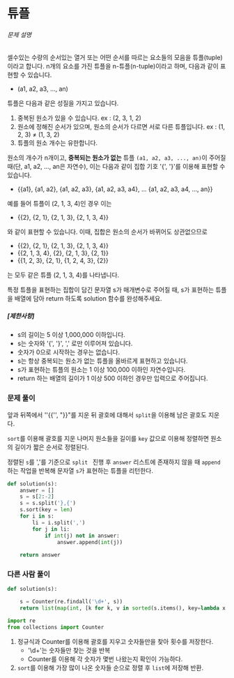 # 튜플

###### 문제 설명

셀수있는 수량의 순서있는 열거 또는 어떤 순서를 따르는 요소들의 모음을 튜플(tuple)이라고 합니다. n개의 요소를 가진 튜플을 n-튜플(n-tuple)이라고 하며, 다음과 같이 표현할 수 있습니다.

- (a1, a2, a3, ..., an)

튜플은 다음과 같은 성질을 가지고 있습니다.

1. 중복된 원소가 있을 수 있습니다. ex : (2, 3, 1, 2)
2. 원소에 정해진 순서가 있으며, 원소의 순서가 다르면 서로 다른 튜플입니다. ex : (1, 2, 3) ≠ (1, 3, 2)
3. 튜플의 원소 개수는 유한합니다.

원소의 개수가 n개이고, **중복되는 원소가 없는** 튜플 `(a1, a2, a3, ..., an)`이 주어질 때(단, a1, a2, ..., an은 자연수), 이는 다음과 같이 집합 기호 '{', '}'를 이용해 표현할 수 있습니다.

- {{a1}, {a1, a2}, {a1, a2, a3}, {a1, a2, a3, a4}, ... {a1, a2, a3, a4, ..., an}}

예를 들어 튜플이 (2, 1, 3, 4)인 경우 이는

- {{2}, {2, 1}, {2, 1, 3}, {2, 1, 3, 4}}

와 같이 표현할 수 있습니다. 이때, 집합은 원소의 순서가 바뀌어도 상관없으므로

- {{2}, {2, 1}, {2, 1, 3}, {2, 1, 3, 4}}
- {{2, 1, 3, 4}, {2}, {2, 1, 3}, {2, 1}}
- {{1, 2, 3}, {2, 1}, {1, 2, 4, 3}, {2}}

는 모두 같은 튜플 (2, 1, 3, 4)를 나타냅니다.

특정 튜플을 표현하는 집합이 담긴 문자열 s가 매개변수로 주어질 때, s가 표현하는 튜플을 배열에 담아 return 하도록 solution 함수를 완성해주세요.

##### **[제한사항]**

- s의 길이는 5 이상 1,000,000 이하입니다.
- s는 숫자와 '{', '}', ',' 로만 이루어져 있습니다.
- 숫자가 0으로 시작하는 경우는 없습니다.
- s는 항상 중복되는 원소가 없는 튜플을 올바르게 표현하고 있습니다.
- s가 표현하는 튜플의 원소는 1 이상 100,000 이하인 자연수입니다.
- return 하는 배열의 길이가 1 이상 500 이하인 경우만 입력으로 주어집니다.



### 문제 풀이

앞과 뒤쪽에서 ''{{'', "}}"를 지운 뒤 괄호에 대해서 `split`을 이용해 남은 괄호도 지운다.

`sort`를 이용해 괄호를 지운 나머지 원소들을 길이를 `key` 값으로 이용해 정렬하면 원소의 길이가 짧은 순서로 정렬된다.

정렬된 `s`를 ','를 기준으로 `split ` 진행 후 `answer` 리스트에 존재하지 않을 때 `append `하는 작업을 반복해 문자열 `s`가 표현하는 튜플을 리턴한다.

```python
def solution(s):
    answer = []
    s = s[2:-2]
    s = s.split('},{')
    s.sort(key = len)
    for i in s:
        li = i.split(',')
        for j in li:
            if int(j) not in answer:
                answer.append(int(j))
                
    return answer
```



### 다른 사람 풀이

```python
def solution(s):

    s = Counter(re.findall('\d+', s))
    return list(map(int, [k for k, v in sorted(s.items(), key=lambda x: x[1], reverse=True)]))

import re
from collections import Counter
```

1. 정규식과 Counter를 이용해 괄호를 지우고 숫자들만을 찾아 횟수를 저장한다.
   - '\d+'는 숫자들만 찾는 것을 반복
   - Counter를 이용해 각 숫자가 몇번 나왔는지 확인이 가능하다.
2. `sort`를 이용해 가장 많이 나온 숫자들 순으로 정렬 후 `list`에 저장해 반환.